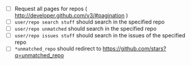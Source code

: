 - [ ] Request all pages for repos ( http://developer.github.com/v3/#pagination )
- [ ] `user/repo search stuff` should search in the specified repo
- [ ] `user/repo unmatched` should search in the specified repo
- [ ] `user/repo issues stuff` should search in the issues of the specified repo
- [ ] `*unmatched_repo` should redirect to https://github.com/stars?q=unmatched_repo
